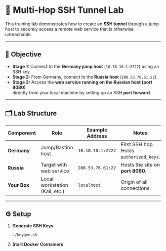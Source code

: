 # 🔐 Multi-Hop SSH Tunnel Lab

This training lab demonstrates how to create an **SSH tunnel** through a jump host
to securely access a remote web service that is otherwise unreachable.

---

## 🎯 Objective

- **Stage 1:** Connect to the **Germany jump host** (`10.10.10.1:2222`) using an SSH key.
- **Stage 2:** From Germany, connect to the **Russia host** (`200.53.76.61:22`).
- **Stage 3:** Access the **web service running on the Russian host (port 8080)**  
  directly from your local machine by setting up an SSH **port forward**.

---

## 🗂️ Lab Structure

| Component      | Role                           | Example Address      | Notes                                   |
|----------------|----------------------------------|----------------------|-----------------------------------------|
| **Germany**    | Jump/Bastion host               | `10.10.10.1:2222`         | First SSH hop. Holds `authorized_keys`. |
| **Russia**     | Target with web service         | `200.53.76.61:22`       | Hosts the site on **port 8080**.       |
| **Your Box**   | Local workstation (Kali, etc.)  | `localhost`          | Origin of all connections.             |

---

## ⚙️ Setup

1. **Generate SSH Keys**
   ```bash
   ./keygen.sh
2. **Start Docker Containers**
   ```docker compose up -d --build
